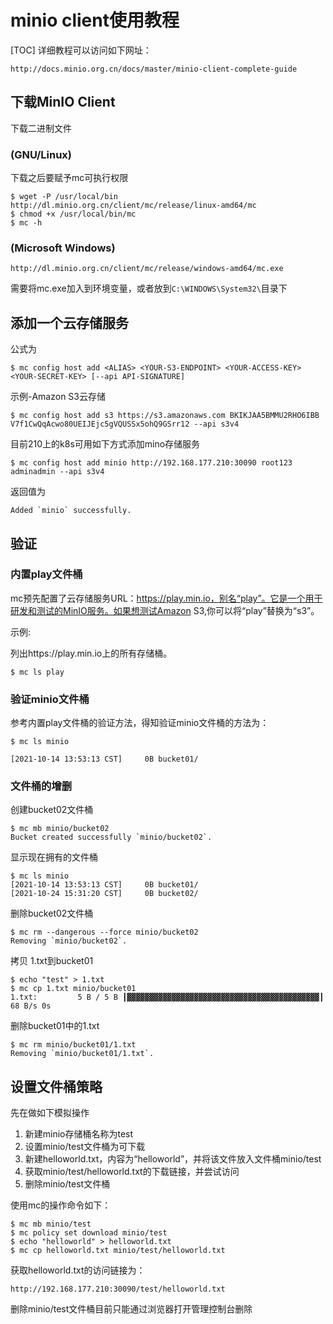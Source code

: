 # minio client使用教程

[TOC]
详细教程可以访问如下网址：
```
http://docs.minio.org.cn/docs/master/minio-client-complete-guide
```
## 下载MinIO Client

下载二进制文件
### (GNU/Linux)

下载之后要赋予mc可执行权限
```
$ wget -P /usr/local/bin http://dl.minio.org.cn/client/mc/release/linux-amd64/mc
$ chmod +x /usr/local/bin/mc
$ mc -h
```

### (Microsoft Windows)
```
http://dl.minio.org.cn/client/mc/release/windows-amd64/mc.exe
```
需要将mc.exe加入到环境变量，或者放到`C:\WINDOWS\System32\`目录下

## 添加一个云存储服务
公式为
```
$ mc config host add <ALIAS> <YOUR-S3-ENDPOINT> <YOUR-ACCESS-KEY> <YOUR-SECRET-KEY> [--api API-SIGNATURE]
```
示例-Amazon S3云存储
```
$ mc config host add s3 https://s3.amazonaws.com BKIKJAA5BMMU2RHO6IBB V7f1CwQqAcwo80UEIJEjc5gVQUSSx5ohQ9GSrr12 --api s3v4
```
目前210上的k8s可用如下方式添加mino存储服务
```
$ mc config host add minio http://192.168.177.210:30090 root123 adminadmin --api s3v4
```
返回值为
```
Added `minio` successfully.
```
## 验证
### 内置play文件桶
mc预先配置了云存储服务URL：https://play.min.io，别名“play”。它是一个用于研发和测试的MinIO服务。如果想测试Amazon S3,你可以将“play”替换为“s3”。

示例:

列出https://play.min.io上的所有存储桶。
```
$ mc ls play
```
### 验证minio文件桶
参考内置play文件桶的验证方法，得知验证minio文件桶的方法为：
```
$ mc ls minio

[2021-10-14 13:53:13 CST]     0B bucket01/
```
### 文件桶的增删
创建bucket02文件桶
```
$ mc mb minio/bucket02
Bucket created successfully `minio/bucket02`.
```
显示现在拥有的文件桶
```
$ mc ls minio
[2021-10-14 13:53:13 CST]     0B bucket01/
[2021-10-24 15:31:20 CST]     0B bucket02/
```
删除bucket02文件桶
```
$ mc rm --dangerous --force minio/bucket02
Removing `minio/bucket02`.
```
拷贝 1.txt到bucket01
```
$ echo "test" > 1.txt
$ mc cp 1.txt minio/bucket01
1.txt:         5 B / 5 B ┃▓▓▓▓▓▓▓▓▓▓▓▓▓▓▓▓▓▓▓▓▓▓▓▓▓▓▓▓▓▓▓▓▓▓▓▓▓▓▓▓▓▓▓┃ 68 B/s 0s
```
删除bucket01中的1.txt
```
$ mc rm minio/bucket01/1.txt
Removing `minio/bucket01/1.txt`.
```
## 设置文件桶策略
先在做如下模拟操作
1. 新建minio存储桶名称为test
2. 设置minio/test文件桶为可下载
3. 新建helloworld.txt，内容为“helloworld”，并将该文件放入文件桶minio/test 
4. 获取minio/test/helloworld.txt的下载链接，并尝试访问
5. 删除minio/test文件桶

使用mc的操作命令如下：
```
$ mc mb minio/test
$ mc policy set download minio/test
$ echo "helloworld" > helloworld.txt
$ mc cp helloworld.txt minio/test/helloworld.txt
```
获取helloworld.txt的访问链接为：
```
http://192.168.177.210:30090/test/helloworld.txt
```
删除minio/test文件桶目前只能通过浏览器打开管理控制台删除

